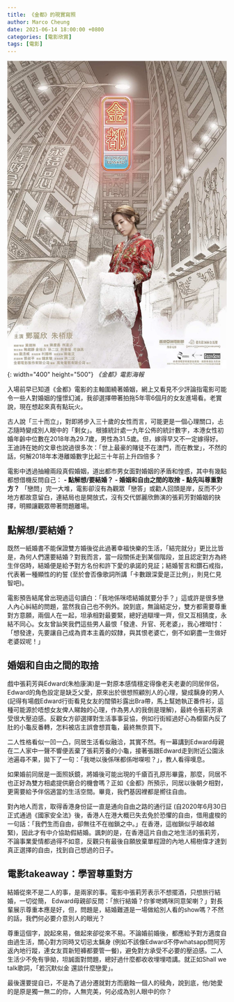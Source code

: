 ```yaml
---
title: 《金都》的現實寫照
author: Marco Cheung
date: 2021-06-14 18:00:00 +0800
categories: [電影欣賞]
tags: [電影]
---
```


![my-prince-edward](/images/my-prince-edward.jpg){: width="400" height="500"}
_《金都》電影海報_

入場前早已知道《金都》電影的主軸圍繞著婚姻，網上又看見不少評論指電影可能令一些人對婚姻的憧憬幻滅，我卻選擇帶著拍拖5年零6個月的女友進場看。老實說，現在想起來真有點玩火。

古人說「三十而立」，對即將步入三十歲的女性而言，可能更是一個心理關口，忐忑隨時變成別人眼中的「剩女」。根據統計處一九年公佈的統計數字，本港女性初婚年齡中位數在2018年為29.7歲，男性為31.5歲。但，嫁得早又不一定嫁得好。王迪詩在她的文章也說過很多次：「世上最豪的賭徒不在澳門，而在教堂」，不然的話，何解2018年本港離婚數字比起三十年前上升四倍多？

電影中透過抽繪兩段真假婚姻，道出都市男女面對婚姻的矛盾和惶惑，其中有幾點都想借機反問自己：
**- 點解想/要結婚？**
**- 婚姻和自由之間的取捨**
**- 點先叫尊重對方？**
「戀問」完一大堆，電影卻沒有為觀眾「戀答」或勸人回頭是岸，反而不少地方都故意留白，連結局也是開放式，沒有交代鄧麗欣飾演的張莉芳對婚姻的抉擇，明顯讓觀眾帶著問題離場。

## 點解想/要結婚？
既然一紙婚書不能保證雙方婚後從此過著幸福快樂的生活，「結完就分」更比比皆是，為何人們還要結婚？對我而言，當一段關係走到某個階段，並且認定對方為終生伴侶時，結婚便是給予對方名份和許下愛的承諾的見証；結婚誓言和鑽石戒指，代表著一種顯性的約誓 (至於會否像歌詞所講「卡數跟深愛是正比例」，則見仁見智吧)。

電影預告結尾曾出現過這句讀白：「我地係咪唔結婚就要分手？」這或許是很多戀人內心糾結的問題，當然我自己也不例外。說到底，無論結定分，雙方都需要尊重對方意願，兩個人在一起，坦承相對最要緊，總好過瞓埋一齊，但又互相猜度，永結不同心。女友曾訕笑我們這些男人最恨「發達、升官、死老婆」，我心裡暗忖：「想發達，先要讓自己成為資本主義的奴隸，與其恨老婆亡，倒不如窮盡一生做好老婆奴呢！」

## 婚姻和自由之間的取捨
戲中張莉芳與Edward(朱柏康演)是一對原本感情穩定得像老夫老妻的同居伴侶，Edward的角色設定是缺乏父愛，原來出於很想照顧別人的心理，變成黐身的男人 (記得有場戲Edward行街看見女友的闊領衫露出Bra帶，馬上幫她執正番件衫，這種可能源於唔想女友俾人睇蝕的心理，作為男人的我倒是理解)，最終令張莉芳承受很大壓迫感。反觀女方卻選擇對生活事事妥協，例如行街經過好心為櫥窗內反了肚的小龜反番轉，怎料被店主誤會想買龜，最終無奈買下。

二人性格看似一凹一凸，同居生活看似融洽，其實不然。有一幕講到Edward母親在二人家中一聲不響便丟棄了張莉芳養的小龜，接著張跟Edward走到附近公園泳池遍尋不果，拋下了一句：「我哋以後係咪都係咁㗎啦？」，教人看得嘆息。

如果婚前同居是一面照妖鏡，將婚後可能出現的千瘡百孔原形畢露，那麼，同居不也正好為雙方相處提供磨合的機會嗎？正如《金都》所預示，同居以後朝夕相對，更需要給予伴侶適當的生活空間。畢竟，我們基因裡都是嚮往自由。

對內地人而言，取得香港身份証一直是通向自由之路的通行証 (自2020年6月30日正式通過《國家安全法》後，香港人在港大概已失去免於恐懼的自由，借用盧梭的一句話：「我們生而自由，卻無往不在枷鎖之中。」在香港，這枷鎖似乎越收越緊)，因此才有中介協助假結婚。諷刺的是，在香港這片自由之地生活的張莉芳，不論事業愛情都過得不如意，反觀只有最後自願放棄單程證的內地人楊樹偉才達到真正選擇的自由，找到自己想過的日子。

## 電影takeaway：學習尊重對方
結婚從來不是二人的事，是兩家的事。電影中張莉芳表示不想擺酒，只想旅行結婚，一切從簡， Edward母親卻反問：「旅行結婚？你爹哋媽咪同意架喇？」對長輩展示尊重本應是好，但，問題是，結婚難道是一場做給別人看的show嗎？不然的話，我們何必要介意別人的眼光？

尊重這個字，說起來易，做起來卻從來不易。不論婚前婚後，都應給予對方適度自由過生活，關心對方同時又切忌太黐身 (例如不該像Edward不停whatsapp問阿芳返內地行蹤，連女友買新短褲都要管一餐)，避免對方承受不必要的壓迫感。二人生活少不免有爭拗，坦誠面對問題，總好過什麼都收收埋埋唔講。就正如Shall we talk歌詞，「若沉默似金 還談什麼戀愛」。

最後還要提自已，不是為了過分遷就對方而磨蝕一個人的稜角，說到底，他/她愛的是原是獨一無二的你，人無完美，何必成為別人眼中的你？